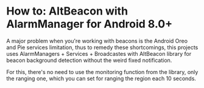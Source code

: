 # How to: AltBeacon with AlarmManager for Android 8.0+

A major problem when you're working with beacons is the Android Oreo and Pie services limitation, thus to remedy these shortcomings, this projects uses AlarmManagers + Services + Broadcastes with AltBeacon library for beacon background detection without the weird fixed notification.

For this, there's no need to use the monitoring function from the library, only the ranging one, which you can set for ranging the region each 10 seconds.
